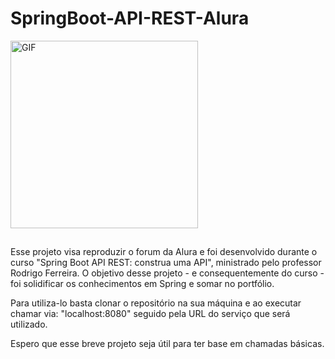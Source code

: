 # SpringBoot-API-REST-Alura

<img alt="GIF" src="https://media.giphy.com/media/1d7F9xyq6j7C1ojbC5/giphy.gif" width = 300/>

## 

 Esse projeto visa reproduzir o forum da Alura e foi desenvolvido durante o curso "Spring Boot API REST: construa uma API", ministrado pelo professor Rodrigo Ferreira. 
 O objetivo desse projeto - e consequentemente do curso - foi solidificar os conhecimentos em Spring e somar no portfólio.
 
 Para utiliza-lo basta clonar o repositório na sua máquina e ao executar chamar via: "localhost:8080" seguido pela URL do serviço que será utilizado.
 
 Espero que esse breve projeto seja útil para ter base em chamadas básicas. 
